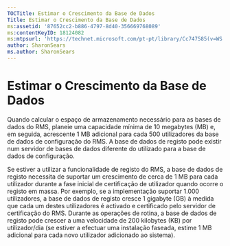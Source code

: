 ```yaml
---
TOCTitle: Estimar o Crescimento da Base de Dados
Title: Estimar o Crescimento da Base de Dados
ms:assetid: '87652cc2-b886-4797-8d40-356669768089'
ms:contentKeyID: 18124082
ms:mtpsurl: 'https://technet.microsoft.com/pt-pt/library/Cc747585(v=WS.10)'
author: SharonSears
ms.author: SharonSears
---
```


Estimar o Crescimento da Base de Dados
======================================

Quando calcular o espaço de armazenamento necessário para as bases de dados do RMS, planeie uma capacidade mínima de 10 megabytes (MB) e, em seguida, acrescente 1 MB adicional para cada 500 utilizadores da base de dados de configuração do RMS. A base de dados de registo pode existir num servidor de bases de dados diferente do utilizado para a base de dados de configuração.

Se estiver a utilizar a funcionalidade de registo do RMS, a base de dados de registo necessita de suportar um crescimento de cerca de 1 MB para cada utilizador durante a fase inicial de certificação de utilizador quando ocorre o registo em massa. Por exemplo, se a implementação suportar 1.000 utilizadores, a base de dados de registo cresce 1 gigabyte (GB) à medida que cada um destes utilizadores é activado e certificado pelo servidor de certificação do RMS. Durante as operações de rotina, a base de dados de registo pode crescer a uma velocidade de 200 kilobytes (KB) por utilizador/dia (se estiver a efectuar uma instalação faseada, estime 1 MB adicional para cada novo utilizador adicionado ao sistema).
